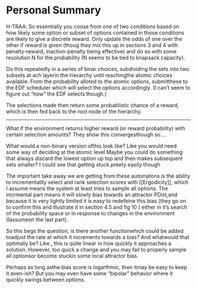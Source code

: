 # Personal Summary

H-TRAA:
So essentially you coose from one of two conditions based on how likely some option or subset of options contained in those conditions are likely to give a discrete reward. Only update the odds of one over the other if reward is given (thoug they mix this up in sections 3 and 4 with penalty-reward, inaction-penalty being effective) and do so with some resolution N for the probability (N seems to be tied to knapsack capacity).

Do this repeatedly in a series of binar choices, subdividing the sets into two subsets at ach layerin the hierarchy until reachingthe atomic choices available. From the probability alloted to the atomic options, submitthese to the EDF scheduler which will select the options accordingly. (I can’t seem to figure out “how” the EDF selects though.)

The selections made then return some probablistic chance of a reward, which is then fed back to the root node of the hierarchy.

---
What if the environment returns higher reward (or reward probability) with certain selection amounts? They show this convergesthough so….


What would a non-binary version ofthis look like?
Like you would need some way of deciding at the atomic level
Maybe you could do something that always discard the lowest option up top and then makes subsequent sets smaller?
I could see that getting stuck preety easily though



The important take away we are getting from these automatons is the ability to incrementatlly select  and rank selection scores with [[Ergodicity]], which I assume means the system at least tries to sample all options. The incrmental part means it will slowly bias towards an attractor PDist,and because it is very lightly limited it is easy to redefeine this bias (they go on to confirm this and illustrate it in section 4.5 and fig 10 ) either in it’s search of the probability space or in response to changes in the environment (Iassumeon the last part).

So this begs the question, is there another functionwhich could be added toadjust the rate at which it increments towards a bias? And whatwould that optimally be? Like , this is quite linear in how quickly it approaches a solution. However, too quick a change and you may fail to properly sample all optionsor become stuckin some local attractor bias.

Perhaps as long asthe bias score is logarthmic, then itmay be easy to keep it even-ish? But you may even have some “bipolar” behavior where it quickly swings between options.

